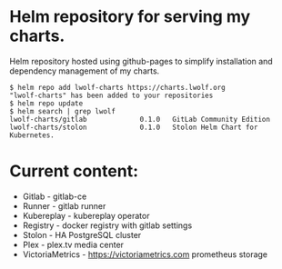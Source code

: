 # Helm repository for serving my charts.

Helm repository hosted using github-pages to simplify installation and dependency management of my charts.

```
$ helm repo add lwolf-charts https://charts.lwolf.org
"lwolf-charts" has been added to your repositories
$ helm repo update
$ helm search | grep lwolf
lwolf-charts/gitlab             0.1.0   GitLab Community Edition
lwolf-charts/stolon             0.1.0   Stolon Helm Chart for Kubernetes.
```

# Current content:
* Gitlab - gitlab-ce
* Runner - gitlab runner
* Kubereplay - kubereplay operator
* Registry - docker registry with gitlab settings
* Stolon - HA PostgreSQL cluster
* Plex - plex.tv media center
* VictoriaMetrics - https://victoriametrics.com prometheus storage

